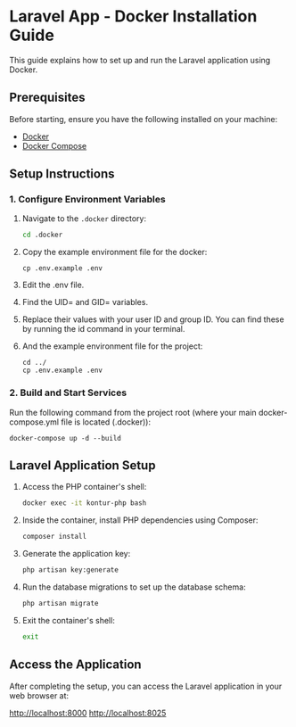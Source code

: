 # Laravel App - Docker Installation Guide

This guide explains how to set up and run the Laravel application using Docker.

## Prerequisites

Before starting, ensure you have the following installed on your machine:

- [Docker](https://www.docker.com/get-started)
- [Docker Compose](https://docs.docker.com/compose/install/)

## Setup Instructions

### 1. Configure Environment Variables

1. Navigate to the `.docker` directory:
   ```bash
   cd .docker

2. Copy the example environment file for the docker:
    ```
    cp .env.example .env

3. Edit the .env file.

4. Find the UID= and GID= variables.

5. Replace their values with your user ID and group ID. You can find these by running the id command in your terminal.

6. And the example environment file for the project:
    ```
   cd ../
   cp .env.example .env

### 2. Build and Start Services

Run the following command from the project root (where your main docker-compose.yml file is located (.docker)):
``` 
docker-compose up -d --build
```
## Laravel Application Setup

1.  Access the PHP container's shell:
    ```bash
    docker exec -it kontur-php bash
    ```

2.  Inside the container, install PHP dependencies using Composer:
    ```bash
    composer install
    ```

3.  Generate the application key:
    ```bash
    php artisan key:generate
    ```

4.  Run the database migrations to set up the database schema:
    ```bash
    php artisan migrate
    ```

5. Exit the container's shell:
    ```bash
    exit
    ```

## Access the Application

After completing the setup, you can access the Laravel application in your web browser at:

[http://localhost:8000](http://localhost:8000)
[http://localhost:8025](http://localhost:8025)
